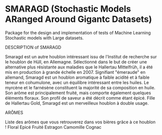 # SMARAGD (Stochastic Models ARanged Around Gigantc Datasets)
Package for the design and implementation of tests of Machine Learning Stochastic models with Large datasets.

DESCRIPTION of SMARAGD

Smaragd est un autre houblon intéressant issu de l'Institut de recherche sur le houblon de Hüll, en Allemagne. Sélectionné dans le but de créer une alternative plus résistante aux maladies que le Hallertau Mittelfrüh, il a été mis en production à grande échelle en 2007. Signifiant "émeraude" en allemand, Smaragd est un houblon aromatique à faible acidité et à faible teneur en cohumulone, avec un équilibre intéressant entre les huiles. Le myrcène et le farnésène constituent la majorité de sa composition en huile. Son arôme est principalement fruité, mais comporte également quelques éléments floraux. Son profil de saveur a été décrit comme étant épicé. Fille de Hallertau Gold, Smaragd est un merveilleux houblon à double usage.

ARÔMES 

Liste des arômes que vous retrouverez dans vos bières grâce à ce houblon !
Floral
Epicé
Fruité
Estragon
Camomille
Cognac
